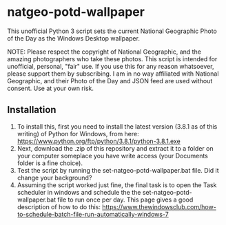 # natgeo-potd-wallpaper
This unofficial Python 3 script sets the current National Geographic Photo of the Day as the Windows Desktop wallpaper.

NOTE: Please respect the copyright of National Geographic, and the amazing photographers who take these photos. 
This script is intended for unofficial, personal, "fair" use. If you use this for any reason whatsoever, please support them by subscribing.
I am in no way affiliated with National Geographic, and their Photo of the Day and JSON feed are used without consent. 
Use at your own risk.

## Installation
1. To install this, first you need to install the latest version (3.8.1 as of this writing) of Python for Windows, from here:
https://www.python.org/ftp/python/3.8.1/python-3.8.1.exe
2. Next, download the .zip of this repository and extract it to a folder on your computer someplace you have write access (your Documents folder is a fine choice).
3. Test the script by running the set-natgeo-potd-wallpaper.bat file.  Did it change your background?
4. Assuming the script worked just fine, the final task is to open the Task scheduler in windows and schedule the the set-natgeo-potd-wallpaper.bat file to run once per day. This page gives a good description of how to do this:
https://www.thewindowsclub.com/how-to-schedule-batch-file-run-automatically-windows-7
